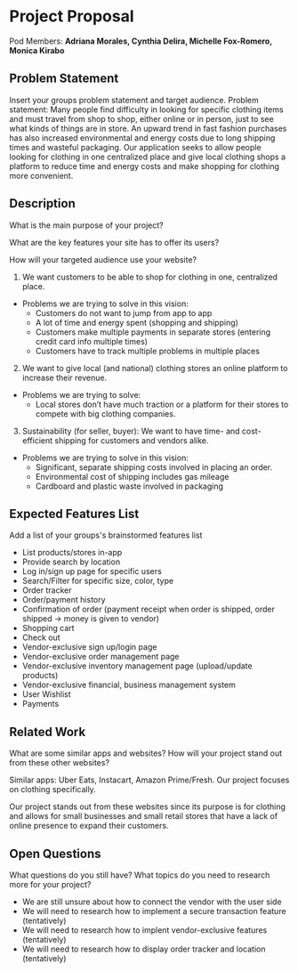 # Project Proposal

Pod Members: **Adriana Morales, Cynthia Delira, Michelle Fox-Romero, Monica Kirabo**

## Problem Statement

Insert your groups problem statement and target audience.
Problem statement: Many people find difficulty in looking for specific clothing items and must travel from shop to shop, either online or in person, just to see what kinds of things are in store. An upward trend in fast fashion purchases has also increased environmental and energy costs due to long shipping times and wasteful packaging. Our application seeks to allow people looking for clothing in one centralized place and give local clothing shops a platform to reduce time and energy costs and make shopping for clothing more convenient.

## Description

What is the main purpose of your project?

What are the key features your site has to offer its users? 

How will your targeted audience use your website?

1. We want customers to be able to shop for clothing in one, centralized place.
  * Problems we are trying to solve in this vision:
    - Customers do not want to jump from app to app
    - A lot of time and energy spent (shopping and shipping) 
    - Customers make multiple payments in separate stores (entering credit card info multiple times)
    - Customers have to track multiple problems in multiple places
2. We want to give local (and national) clothing stores an online platform to increase their revenue.
  * Problems we are trying to solve:
    - Local stores don’t have much traction or a platform for their stores to compete with big clothing companies. 
3. Sustainability (for seller, buyer): We want to have time- and cost-efficient shipping for customers and vendors alike.
  * Problems we are trying to solve in this vision: 
    - Significant, separate shipping costs involved in placing an order.
    - Environmental cost of shipping includes gas mileage
    - Cardboard and plastic waste involved in packaging


## Expected Features List

Add a list of your groups's brainstormed features list
* List products/stores in-app
* Provide search by location
* Log in/sign up page for specific users
* Search/Filter for specific size, color, type
* Order tracker
* Order/payment history
* Confirmation of order (payment receipt when order is shipped, order shipped → money is given to vendor)
* Shopping cart
* Check out
* Vendor-exclusive sign up/login page
* Vendor-exclusive order management page
* Vendor-exclusive inventory management page (upload/update products)
* Vendor-exclusive financial, business management system
* User Wishlist  
* Payments

## Related Work

What are some similar apps and websites? How will your project stand out from these other websites?

Similar apps: Uber Eats, Instacart, Amazon Prime/Fresh. Our project focuses on clothing specifically.

Our project stands out from these websites since its purpose is for clothing and allows for small businesses and small retail stores that have a lack of online presence to expand their customers.

## Open Questions

What questions do you still have? What topics do you need to research more for your project?
* We are still unsure about how to connect the vendor with the user side 
* We will need to research how to implement a secure transaction feature (tentatively)
* We will need to research how to implent vendor-exclusive features (tentatively)
* We will need to research how to display order tracker and location (tentatively)


